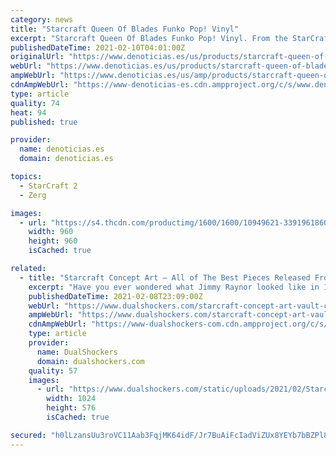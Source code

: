 ```yaml
---
category: news
title: "Starcraft Queen Of Blades Funko Pop! Vinyl"
excerpt: "Starcraft Queen Of Blades Funko Pop! Vinyl. From the StarCraft real-time strategy series from Blizzard, Sarah Kerrigan has been given the Pop! Vinyl treatment with this StarCraft"
publishedDateTime: 2021-02-10T04:01:00Z
originalUrl: "https://www.denoticias.es/us/products/starcraft-queen-of-blades-funko-pop-vinyl.html"
webUrl: "https://www.denoticias.es/us/products/starcraft-queen-of-blades-funko-pop-vinyl.html"
ampWebUrl: "https://www.denoticias.es/us/amp/products/starcraft-queen-of-blades-funko-pop-vinyl.html"
cdnAmpWebUrl: "https://www-denoticias-es.cdn.ampproject.org/c/s/www.denoticias.es/us/amp/products/starcraft-queen-of-blades-funko-pop-vinyl.html"
type: article
quality: 74
heat: 94
published: true

provider:
  name: denoticias.es
  domain: denoticias.es

topics:
  - StarCraft 2
  - Zerg

images:
  - url: "https://s4.thcdn.com/productimg/1600/1600/10949621-3391961860913421.jpg"
    width: 960
    height: 960
    isCached: true

related:
  - title: "Starcraft Concept Art — All of The Best Pieces Released From the Vault"
    excerpt: "Have you ever wondered what Jimmy Raynor looked like in 1996? Well, Blizzard has opened the Starcraft concept art vault to show you."
    publishedDateTime: 2021-02-08T23:09:00Z
    webUrl: "https://www.dualshockers.com/starcraft-concept-art-vault-collection/"
    ampWebUrl: "https://www.dualshockers.com/starcraft-concept-art-vault-collection/amp/"
    cdnAmpWebUrl: "https://www-dualshockers-com.cdn.ampproject.org/c/s/www.dualshockers.com/starcraft-concept-art-vault-collection/amp/"
    type: article
    provider:
      name: DualShockers
      domain: dualshockers.com
    quality: 57
    images:
      - url: "https://www.dualshockers.com/static/uploads/2021/02/Starcraft-Jim-Raynor-Concept-art.jpg"
        width: 1024
        height: 576
        isCached: true

secured: "h0lLzansUu3roVC11Aab3FqjMK64idF/Jr7BuAiFcIadViZUx8YEYb7bBZPl8CQI/nkcylE071DmSzWuAsIdTIcRQ+zJbuWyHRDdu2UdJCZN5CDzLsegxYF+4gZfjXHkCMoQHm4mS/tz2NX+sW0my6xUQE09LTHV0kdvW8QlQI0AKuVWZdtcJkTdDeSAFK1zV6ZX+klRsc8IoHcDYPnaO8qcRHmUiyMCcOLIsBFJpXoAOv7f0sAu48loBlELiAnad4JQdXAXvNJlqP/m+AOM4PZqAHIojdcaMg7EjCI/KFt6svzNhRy6JnR1Gsb3eIA5q4F7/pYSYndPkS1LihA34Aue4BvYTL1u4jeOS4P3bgc=;N8yd9ImNvBvCMM3ZsN9q4w=="
---
```


